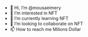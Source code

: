 - 👋 Hi, I’m @mousaeimery
- 👀 I’m interested in NFT
- 🌱 I’m currently learning NFT
- 💞️ I’m looking to collaborate on NFT
- 📫 How to reach me Milions Dollar

<!---
mousaeimery/mousaeimery is a ✨ special ✨ repository because its `README.md` (this file) appears on your GitHub profile.
You can click the Preview link to take a look at your changes.
--->
